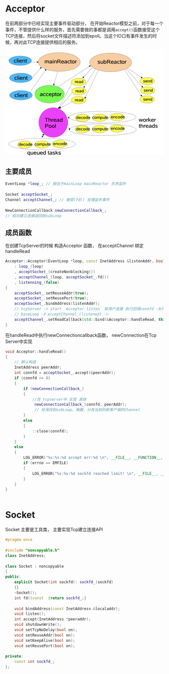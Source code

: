 # Acceptor



在前两部分中已经实现主要事件驱动部分， 在开始Reactor模型之前，对于每一个事件，不管提供什么样的服务，首先需要做的事都是调用`accept()`函数接受这个TCP连接，然后将socket文件描述符添加到epoll。当这个IO口有事件发生的时候，再对此TCP连接提供相应的服务。

![Reactor](./assets/Reactor.png)

## 主要成员

```c++
EventLoop *loop_; // 相当于mainLoop mainReactor 负责监听

Socket acceptSocket_;
Channel acceptChannel_; // 接受lfd() 处理监听事件

NewConnectionCallback newConnectionCallback_; 
// 成功建立连接返回给subLoop
```

## 成员函数

在创建TcpServer的时候 构造Acceptor 函数， 在acceptChannel 绑定handleRead

```c++
Acceptor::Acceptor(EventLoop *loop, const InetAddress &listenAddr, bool reuseport)
    : loop_(loop)
    , acceptSocket_(createNonblocking())
    , acceptChannel_(loop, acceptSocket_.fd())
    , listenning_(false)
{
    acceptSocket_.setReuseAddr(true);
    acceptSocket_.setReusePort(true);
    acceptSocket_.bindAddress(listenAddr); 
    // tcpServer -> start  Acceptor listen  新用户连接 执行回调connfd -》channel-》 subloop
    // baseLoop -》 acceptChannel_(listened) -> 
    acceptChannel_.setReadCallback(std::bind(&Acceptor::handleRead, this));
}
```

在handleRead中执行newConnectioncallback函数， newConnection在Tcp Server中实现

```c++
void Acceptor::handleRead()
{
    // 默认构造
    InetAddress peerAddr;
    int connfd = acceptSocket_.accept(&peerAddr);
    if (connfd >= 0)
    {
        if (newConnectionCallback_)
        {
            //在 tcpserver中 实现 具体
             newConnectionCallback_(connfd, peerAddr); 
             // 轮询找到subLoop，唤醒，分发当前的新客户端的Channel
        }
        else
        {
            ::close(connfd);
        }
    }
    else
    {
        LOG_ERROR("%s:%s:%d accept err:%d \n", __FILE__, __FUNCTION__, __LINE__, errno);
        if (errno == EMFILE)
        {
            LOG_ERROR("%s:%s:%d sockfd reached limit! \n", __FILE__, __FUNCTION__, __LINE__);
        }
    }
}
    
```





# Socket

Socket  主要是工具类， 主要实现Tcp建立连接API

```c++
#pragma once

#include "noncopyable.h"
class InetAddress;

class Socket : noncopyable
{
public:
    explicit Socket(int sockfd): sockfd_(sockfd)
    {} 
    ~Socket();
    int fd()const  {return sockfd_;}
    
    void bindAddress(const InetAddress &localaddr);
    void listen();
    int accept(InetAddress *peeraddr);
    void shutdownWrite();
    void setTcpNoDelay(bool on); 
    void setReuseAddr(bool on);
    void setKeepAlive(bool on);
    void setReusePort(bool on);
    
private:
    const int sockfd_;
};
```















